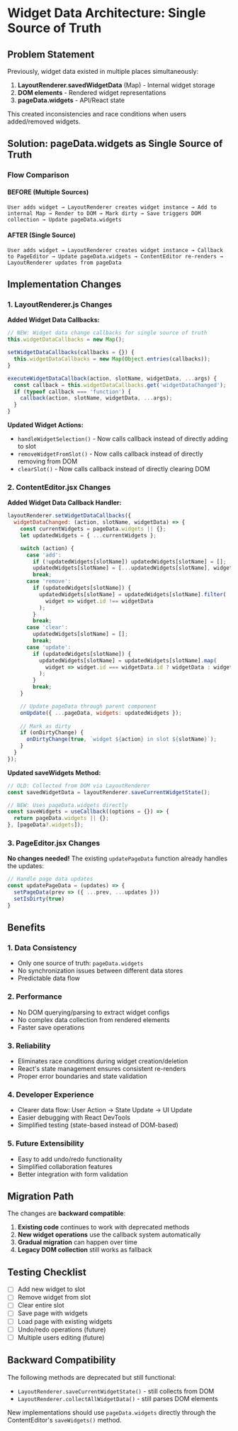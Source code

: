 # Widget Data Architecture: Single Source of Truth

## Problem Statement

Previously, widget data existed in multiple places simultaneously:

1. **LayoutRenderer.savedWidgetData** (Map) - Internal widget storage
2. **DOM elements** - Rendered widget representations  
3. **pageData.widgets** - API/React state

This created inconsistencies and race conditions when users added/removed widgets.

## Solution: pageData.widgets as Single Source of Truth

### Flow Comparison

#### BEFORE (Multiple Sources)
```
User adds widget → LayoutRenderer creates widget instance → Add to internal Map → Render to DOM → Mark dirty → Save triggers DOM collection → Update pageData.widgets
```

#### AFTER (Single Source)
```
User adds widget → LayoutRenderer creates widget instance → Callback to PageEditor → Update pageData.widgets → ContentEditor re-renders → LayoutRenderer updates from pageData
```

## Implementation Changes

### 1. LayoutRenderer.js Changes

**Added Widget Data Callbacks:**
```javascript
// NEW: Widget data change callbacks for single source of truth
this.widgetDataCallbacks = new Map();

setWidgetDataCallbacks(callbacks = {}) {
  this.widgetDataCallbacks = new Map(Object.entries(callbacks));
}

executeWidgetDataCallback(action, slotName, widgetData, ...args) {
  const callback = this.widgetDataCallbacks.get('widgetDataChanged');
  if (typeof callback === 'function') {
    callback(action, slotName, widgetData, ...args);
  }
}
```

**Updated Widget Actions:**
- `handleWidgetSelection()` - Now calls callback instead of directly adding to slot
- `removeWidgetFromSlot()` - Now calls callback instead of directly removing from DOM  
- `clearSlot()` - Now calls callback instead of directly clearing DOM

### 2. ContentEditor.jsx Changes

**Added Widget Data Callback Handler:**
```javascript
layoutRenderer.setWidgetDataCallbacks({
  widgetDataChanged: (action, slotName, widgetData) => {
    const currentWidgets = pageData.widgets || {};
    let updatedWidgets = { ...currentWidgets };

    switch (action) {
      case 'add':
        if (!updatedWidgets[slotName]) updatedWidgets[slotName] = [];
        updatedWidgets[slotName] = [...updatedWidgets[slotName], widgetData];
        break;
      case 'remove':
        if (updatedWidgets[slotName]) {
          updatedWidgets[slotName] = updatedWidgets[slotName].filter(
            widget => widget.id !== widgetData
          );
        }
        break;
      case 'clear':
        updatedWidgets[slotName] = [];
        break;
      case 'update':
        if (updatedWidgets[slotName]) {
          updatedWidgets[slotName] = updatedWidgets[slotName].map(
            widget => widget.id === widgetData.id ? widgetData : widget
          );
        }
        break;
    }

    // Update pageData through parent component
    onUpdate({ ...pageData, widgets: updatedWidgets });
    
    // Mark as dirty
    if (onDirtyChange) {
      onDirtyChange(true, `widget ${action} in slot ${slotName}`);
    }
  }
});
```

**Updated saveWidgets Method:**
```javascript
// OLD: Collected from DOM via LayoutRenderer
const savedWidgetData = layoutRenderer.saveCurrentWidgetState();

// NEW: Uses pageData.widgets directly
const saveWidgets = useCallback((options = {}) => {
  return pageData.widgets || {};
}, [pageData?.widgets]);
```

### 3. PageEditor.jsx Changes

**No changes needed!** The existing `updatePageData` function already handles the updates:

```javascript
// Handle page data updates
const updatePageData = (updates) => {
  setPageData(prev => ({ ...prev, ...updates }))
  setIsDirty(true)
}
```

## Benefits

### 1. **Data Consistency**
- Only one source of truth: `pageData.widgets`
- No synchronization issues between different data stores
- Predictable data flow

### 2. **Performance**
- No DOM querying/parsing to extract widget configs
- No complex data collection from rendered elements
- Faster save operations

### 3. **Reliability**
- Eliminates race conditions during widget creation/deletion
- React's state management ensures consistent re-renders
- Proper error boundaries and state validation

### 4. **Developer Experience**
- Clearer data flow: User Action → State Update → UI Update
- Easier debugging with React DevTools
- Simplified testing (state-based instead of DOM-based)

### 5. **Future Extensibility**
- Easy to add undo/redo functionality
- Simplified collaboration features
- Better integration with form validation

## Migration Path

The changes are **backward compatible**:

1. **Existing code** continues to work with deprecated methods
2. **New widget operations** use the callback system automatically
3. **Gradual migration** can happen over time
4. **Legacy DOM collection** still works as fallback

## Testing Checklist

- [ ] Add new widget to slot
- [ ] Remove widget from slot  
- [ ] Clear entire slot
- [ ] Save page with widgets
- [ ] Load page with existing widgets
- [ ] Undo/redo operations (future)
- [ ] Multiple users editing (future)

## Backward Compatibility

The following methods are deprecated but still functional:
- `LayoutRenderer.saveCurrentWidgetState()` - still collects from DOM
- `LayoutRenderer.collectAllWidgetData()` - still parses DOM elements

New implementations should use `pageData.widgets` directly through the ContentEditor's `saveWidgets()` method. 